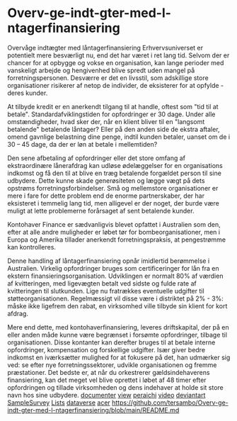 # Overv-ge-indt-gter-med-l-ntagerfinansiering
Overvåge indtægter med låntagerfinansiering
Erhvervsuniverset er potentielt mere besværligt nu, end det har været i ret lang tid. Selvom der er chancer for at opbygge og vokse en organisation, kan lange perioder med vanskeligt arbejde og hengivenhed blive spredt uden mangel på forretningspersonen. Desværre er det en livsstil, som adskillige store organisationer risikerer af netop de individer, de eksisterer for at opfylde - deres kunder.

At tilbyde kredit er en anerkendt tilgang til at handle, oftest som "tid til at betale". Standardafviklingstiden for opfordringer er 30 dage. Under alle omstændigheder, hvad sker der, når en klient bliver til en "langsomt betalende" betalende låntager? Eller på den anden side de ekstra aftaler, omend gavnlige belastning dine penge, indtil kunden betaler, uanset om de i 30 – 45 dage, da der er løn at betale i mellemtiden?

Den sene afbetaling af opfordringer eller det store omfang af ekstraordinære lånerafdrag kan udløse ødelæggelser for en organisations indkomst og få den til at blive en træg betalende forgældet person til sine udbydere. Dette kunne skade generøsiteten og lægge vægt på dets opstrøms forretningsforbindelser. Små og mellemstore organisationer er mere i fare for dette problem end de enorme partnerskaber, der har eksisteret i temmelig lang tid, men alligevel er der noget, der burde være muligt at lette problemerne forårsaget af sent betalende kunder.

Kontohaver Finance er sædvanligvis blevet opfattet i Australien som den, efter at alle andre muligheder er løbet tør for bombeorganisationer, men i Europa og Amerika tillader anerkendt forretningspraksis, at pengestrømme kan kontrolleres.

Denne handling af låntagerfinansiering opnår imidlertid berømmelse i Australien. Virkelig opfordringer bruges som certificeringer for lån fra en ekstern finansieringsorganisation. Udviklingen er normalt 80% af værdien af ​​kvitteringen, med ligevægten betalt ved sidste og fulde rate af kvitteringen til slutkunden. Lige nu fratrækkes eventuelle udgifter til støtteorganisationen. Regelmæssigt vil disse være i distriktet på 2% - 3%: måske ikke ligefrem den rabat, en virksomhed ville tilbyde sin klient for kort afdrag.

Mere end dette, med kontohaverfinansiering, leveres driftskapital, der på en eller anden måde kunne være begrænset i forsømte opfordringer, tilbage til organisationen. Disse kontanter kan derefter bruges til at betale interne opfordringer, kompensation og forskellige udgifter. Især giver bedre indkomst en iværksætter mulighed for at fokusere på det, han udmærker sig ved: se efter nye forretningssektorer, udvikle organisationen og fremme præstationer. Det bedste er, at når du orkestrerer gældsindehaverens finansiering, kan det meget vel blive oprettet i løbet af 48 timer efter opfordringen og tillade virksomheden og dens indehaver at holde sit store navn hos sine udbydere. <a href="https://documenter.getpostman.com/view/21927404/2s84DssLDX">documenter</a> <a href="https://peraichi.com/landing_pages/view/black-adam-2022-online-in-4k">view</a> <a href="https://black-adam-2022-online-in-3d.hp.peraichi.com/">peraichi</a> <a href="https://ok.ru/video/4335631077741">video</a> <a href="https://www.deviantart.com/dligig/journal/Toezicht-houden-op-het-inkomen-met-de-financiering-934050930">deviantart</a> <a href="https://sac.edu/art/Lists/SampleSurvey/DispForm.aspx?ID=106594">SampleSurvey</a> <a href="https://www.business.unsw.edu.au/forms-site/surveys/Lists/SMY%20Profile%20Information%20January%202016%20Intake/DispForm.aspx?ID=18264">Lists</a> <a href="https://dataverse.unc.edu/dataverse/dohled-nad-prijmy-financovanim/">dataverse</a> <a href="https://www.acer.europa.eu/sites/default/files/webform/acer_speaking/_sid_/pozdni-splaceni-zadosti-nebo.pdf">acer</a>
https://github.com/tersambo/Overv-ge-indt-gter-med-l-ntagerfinansiering/blob/main/README.md
